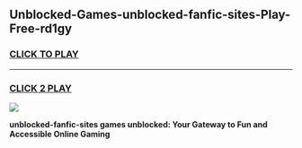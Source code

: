 
## Unblocked-Games-unblocked-fanfic-sites-Play-Free-rd1gy
<h3>
<a href="https://premium76.site?title=unblocked-fanfic-sites&ref=21A">CLICK TO PLAY</a></h3>
<hr>

<h3>
<a href="https://premium76.site?title=unblocked-fanfic-sites&ref=21A">CLICK 2 PLAY</a>
  
</h3>

<a href="https://premium76.site?title=unblocked-fanfic-sites&ref=21A"><img src="https://clearcache.store/games.png"></a>


**unblocked-fanfic-sites games unblocked: Your Gateway to Fun and Accessible Online Gaming**

